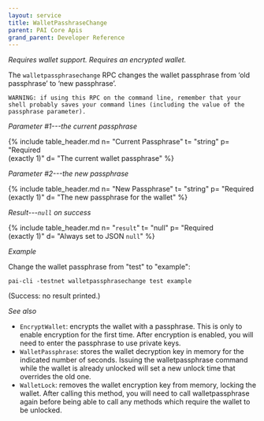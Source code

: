 ```yaml
---
layout: service
title: WalletPasshraseChange
parent: PAI Core Apis
grand_parent: Developer Reference
---
```



*Requires wallet support.  Requires an encrypted wallet.*

The `walletpassphrasechange` RPC changes the wallet passphrase from ‘old passphrase’ to ‘new passphrase’.

`WARNING: if using this RPC on the command line, remember
that your shell probably saves your command lines (including the
value of the passphrase parameter).`

*Parameter #1---the current passphrase*

{% include table_header.md
  n= "Current Passphrase"
  t= "string"
  p= "Required<br>(exactly 1)"
  d= "The current wallet passphrase"
%}

*Parameter #2---the new passphrase*

{% include table_header.md
  n= "New Passphrase"
  t= "string"
  p= "Required<br>(exactly 1)"
  d= "The new passphrase for the wallet"
%}

*Result---`null` on success*

{% include table_header.md
  n= "`result`"
  t= "null"
  p= "Required<br>(exactly 1)"
  d= "Always set to JSON `null`"
%}

*Example*

Change the wallet passphrase from "test" to "example":

```
pai-cli -testnet walletpassphrasechange test example
```

(Success: no result printed.)

*See also*

* `EncryptWallet`: encrypts the wallet with a passphrase. This is only to enable encryption for the first time. After encryption is enabled, you will need to enter the passphrase to use private keys.
* `WalletPassphrase`: stores the wallet decryption key in memory for the indicated number of seconds. Issuing the walletpassphrase command while the wallet is already unlocked will set a new unlock time that overrides the old one.
* `WalletLock`: removes the wallet encryption key from memory, locking the wallet. After calling this method, you will need to call walletpassphrase again before being able to call any methods which require the wallet to be unlocked.
